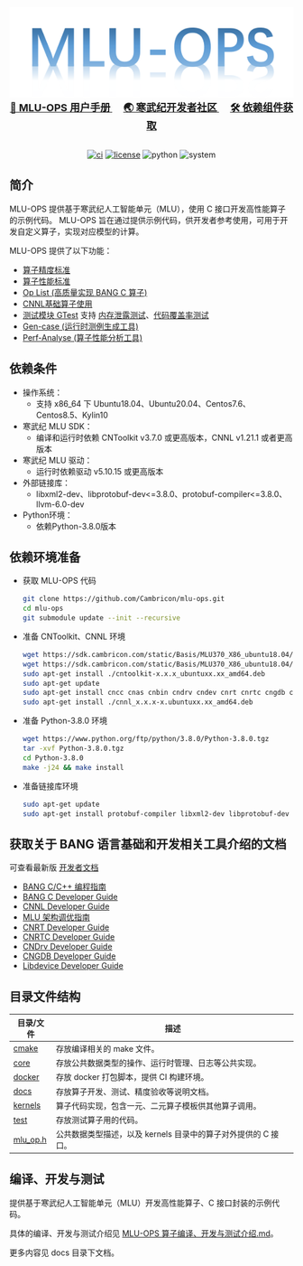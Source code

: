 <div align="center">
  <img src="./docs/MLU-OPS-LOGO.png"/>

<div align="center">
  <b>
    <a href="https://www.cambricon.com/docs/sdk_1.15.0/cambricon_bang_c_ops_0.9.0/user_guide/index.html">
      <font size="4"> 📖 MLU-OPS 用户手册</font>
    </a>
  </b>
  &nbsp;&nbsp;&nbsp;&nbsp;
  <b>
    <a href="https://developer.cambricon.com/">
      <font size="4"> 🌏 寒武纪开发者社区</font>
    </a>
  </b>
  &nbsp;&nbsp;&nbsp;&nbsp;
  <b>
    <a href="https://sdk.cambricon.com/download?sdk_version=V1.15.0&component_name=Basis">
      <font size="4"> 🛠️ 依赖组件获取</font>
    </a>
  </b>
</div>
  
<div>&nbsp;</div>

[![ci](https://github.com/Cambricon/mlu-ops/actions/workflows/ci.yaml/badge.svg)](https://github.com/Cambricon/mlu-ops/actions/workflows/ci.yaml)
[![license](https://img.shields.io/badge/license-MIT-blue)](https://github.com/Cambricon/mlu-ops/blob/master/LICENSE)
![python](https://img.shields.io/badge/python-3.8,_3.9,_3.10-yellow)
![system](https://img.shields.io/badge/system-x86_Ubuntu18.04,_Ubuntu20.04,_Centos7.6,_Centos8.5,_Kylin10-cyan)

</div>

## 简介
MLU-OPS 提供基于寒武纪人工智能单元（MLU），使用 C 接口开发高性能算子的示例代码。
MLU-OPS 旨在通过提供示例代码，供开发者参考使用，可用于开发自定义算子，实现对应模型的计算。

MLU-OPS 提供了以下功能：
- [算子精度标准](https://github.com/Cambricon/mlu-ops/blob/master/docs/MLU-OPS-Accuracy-Acceptance-Standard.md)
- [算子性能标准](https://github.com/Cambricon/mlu-ops/blob/master/docs/MLU-OPS-Performance-Acceptance-Standard.md)
- [Op List (高质量实现 BANG C 算子)](https://github.com/Cambricon/mlu-ops/blob/master/docs/bangc-docs/BANGC-OPS-OpList.md)
- [CNNL基础算子使用](https://github.com/Cambricon/mlu-ops/blob/master/docs/MLU-OPS-How-To-Use-CNNL-API.md)
- [测试模块 GTest](https://github.com/cambricon/mlu-ops/blob/master/docs/GTest-User-Guide-zh.md) 支持 [内存泄露测试](https://github.com/cambricon/mlu-ops/blob/master/docs/GTest-User-Guide-zh.md#6-%E5%86%85%E5%AD%98%E6%B3%84%E6%BC%8F%E6%A3%80%E6%B5%8B)、[代码覆盖率测试](https://github.com/cambricon/mlu-ops/blob/master/docs/GTest-User-Guide-zh.md#7-%E4%BB%A3%E7%A0%81%E8%A6%86%E7%9B%96%E7%8E%87)
- [Gen-case (运行时测例生成工具)](https://github.com/Cambricon/mlu-ops/blob/master/docs/Gencase-User-Guide-zh.md)
- [Perf-Analyse (算子性能分析工具)](https://github.com/Cambricon/mlu-ops/tree/master/tools/perf_analyse#readme)

## 依赖条件

- 操作系统：
  - 支持 x86_64 下 Ubuntu18.04、Ubuntu20.04、Centos7.6、Centos8.5、Kylin10
- 寒武纪 MLU SDK：
  - 编译和运行时依赖 CNToolkit v3.7.0 或更高版本，CNNL v1.21.1 或者更高版本
- 寒武纪 MLU 驱动：
  - 运行时依赖驱动 v5.10.15 或更高版本
- 外部链接库：
  - libxml2-dev、libprotobuf-dev<=3.8.0、protobuf-compiler<=3.8.0、llvm-6.0-dev
- Python环境：
  - 依赖Python-3.8.0版本


## 依赖环境准备

- 获取 MLU-OPS 代码

  ```sh
  git clone https://github.com/Cambricon/mlu-ops.git
  cd mlu-ops
  git submodule update --init --recursive
  ```

- 准备 CNToolkit、CNNL 环境

  ```sh
  wget https://sdk.cambricon.com/static/Basis/MLU370_X86_ubuntu18.04/cntoolkit_x.x.x-1.ubuntuxx.xx_amd64.deb
  wget https://sdk.cambricon.com/static/Basis/MLU370_X86_ubuntu18.04/cnnl_x.x.x-1.ubuntuxx.xx_amd64.deb
  sudo apt-get install ./cntoolkit-x.x.x_ubuntuxx.xx_amd64.deb
  sudo apt-get update
  sudo apt-get install cncc cnas cnbin cndrv cndev cnrt cnrtc cngdb cnperf
  sudo apt-get install ./cnnl_x.x.x-x.ubuntuxx.xx_amd64.deb
  ```

- 准备 Python-3.8.0 环境

  ```sh
  wget https://www.python.org/ftp/python/3.8.0/Python-3.8.0.tgz
  tar -xvf Python-3.8.0.tgz
  cd Python-3.8.0
  make -j24 && make install

- 准备链接库环境

  ```sh
  sudo apt-get update
  sudo apt-get install protobuf-compiler libxml2-dev libprotobuf-dev llvm-6.0-dev
  ```

## 获取关于 BANG 语言基础和开发相关工具介绍的文档
可查看最新版 [开发者文档](https://developer.cambricon.com/index/document/index/classid/3.html)
- [BANG C/C++ 编程指南](https://www.cambricon.com/docs/sdk_1.13.0/cntoolkit_3.5.2/programming_guide_1.5.0/index.html)
- [BANG C Developer Guide](https://www.cambricon.com/docs/sdk_1.13.0/cntoolkit_3.5.2/cambricon_bang_c_4.5.1/index.html)
- [CNNL Developer Guide](https://www.cambricon.com/docs/sdk_1.15.0/cambricon_cnnl_1.21.1/developer_guide/index.html)
- [MLU 架构调优指南](https://www.cambricon.com/docs/sdk_1.13.0/cntoolkit_3.5.2/cntoolkit_tuning_0.4.1/index.html)
- [CNRT Developer Guide](https://www.cambricon.com/docs/sdk_1.13.0/cntoolkit_3.5.2/cnrt_6.5.2/index.html)
- [CNRTC Developer Guide](https://www.cambricon.com/docs/sdk_1.13.0/cntoolkit_3.5.2/cambricon_cnrtc_0.6.0/index.html)
- [CNDrv Developer Guide](https://www.cambricon.com/docs/sdk_1.13.0/cntoolkit_3.5.2/cndrv_2.5.2/index.html)
- [CNGDB Developer Guide](https://www.cambricon.com/docs/sdk_1.13.0/cntoolkit_3.5.2/cngdb_3.5.0/index.html)
- [Libdevice Developer Guide](https://www.cambricon.com/docs/sdk_1.13.0/cntoolkit_3.5.2/libdevice_4.5.1/index.html)


## 目录文件结构

| 目录/文件                 | 描述                                    |
| ------------------------ | -------------------------------------- |
| [cmake](cmake)           | 存放编译相关的 make 文件。                 |
| [core](core)             | 存放公共数据类型的操作、运行时管理、日志等公共实现。|
| [docker](docker)         | 存放 docker 打包脚本，提供 CI 构建环境。    |
| [docs](docs)             | 存放算子开发、测试、精度验收等说明文档。         |
| [kernels](kernels)       | 算子代码实现，包含一元、二元算子模板供其他算子调用。           |
| [test](test)             | 存放测试算子用的代码。                                    |
| [mlu_op.h](mlu_op.h)     | 公共数据类型描述，以及 kernels 目录中的算子对外提供的 C 接口。 |

## 编译、开发与测试

提供基于寒武纪人工智能单元（MLU）开发高性能算子、C 接口封装的示例代码。

具体的编译、开发与测试介绍见 [MLU-OPS 算子编译、开发与测试介绍.md](docs/MLU-OPS-Compile-Develop-And-Test.md)。

更多内容见 docs 目录下文档。
